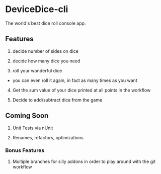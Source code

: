 ﻿<H1> DeviceDice-cli </H2>

<p>The world's best dice roll console app. </p>

<H2>Features</H2>

1. decide number of sides on dice

2. decide how many dice you need

3. roll your wonderful dice
  * you can even roll it again, in fact as many times as you want
  
 4. Get the sum value of your dice printed at all points in the workflow
 
 5. Decide to add/subtract dice from the game
  
<H2> Coming Soon </H2>

1. Unit Tests via nUnit

3. Renames, refactors, optimizations

<H3> Bonus Features </H3>

1. Multiple branches for silly addons in order to play around with the git workflow 
